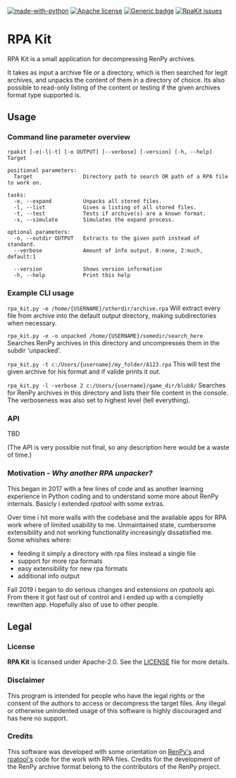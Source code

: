 [![made-with-python](https://img.shields.io/badge/Python%20Version-3.6%2B-informational?style=flat-square)](https://www.python.org/) [![Apache license](https://img.shields.io/github/license/madeddy/RpaKit?label=License&style=flat-square)](https://github.com/madeddy/RpaKit/blob/master/LICENSE) [![Generic badge](https://img.shields.io/badge/RpaKit_0.35.2_alpha-development-orange.svg?style=flat-square)](https://github.com/madeddy/RpaKit) [![RpaKit issues](https://img.shields.io/github/issues/madeddy/RpaKit?label=Issues&style=flat-square)](https://github.com/madeddy/RpaKit)
<!-- []([![HitCount](http://hits.dwyl.io/madeddy/RpaKit.svg)](http://hits.dwyl.io/madeddy/RpaKit))  -->

# RPA Kit
RPA Kit is a small application for decompressing RenPy archives.

It takes as input a archive file or a directory, which is then searched for legit
archives, and unpacks the content of them in a directory of choice.
Its also possible to read-only listing of the content or testing if the given archives
format type supported is.

## Usage
### Command line parameter overview
```
rpakit [-e|-l|-t] [-o OUTPUT] [--verbose] [-version] [-h, --help] Target

positional parameters:
  Target                Directory path to search OR path of a RPA file to work on.

tasks:
  -e, --expand          Unpacks all stored files.
  -l, --list            Gives a listing of all stored files.
  -t, --test            Tests if archive(s) are a known format.
  -s, --simulate        Simulates the expand process.

optional parameters:
  -o, --outdir OUTPUT   Extracts to the given path instead of standard.
  --verbose             Amount of info output. 0:none, 2:much, default:1

  --version             Shows version information
  -h, --help            Print this help
```

### Example CLI usage

`rpa_kit.py -e /home/{USERNAME}/otherdir/archive.rpa`
Will extract every file from archive into the default output directory, making
subdirectories when necessary.

`rpa_kit.py -e -o unpacked /home/{USERNAME}/somedir/search_here`
Searches RenPy archives in this directory and uncompresses them in the subdir
'unpacked'.

`rpa_kit.py -t c:/Users/{username}/my_folder/A123.rpa`
This will test the given archive for his format and if valide prints it out.

`rpa_kit.py -l -verbose 2 c:/Users/{username}/game_dir/blub8/`
Searches for RenPy archives in this directory and lists their file content in the
console. The verboseness was also set to highest level (tell everything).


### API

  TBD

(The API is very possible not final, so any description here would be a waste of time.)

### Motivation - _Why another RPA unpacker?_
This began in 2017 with a few lines of code and as another learning experience in Python
coding and to understand some more about RenPy internals. Basicly i extended _rpatool_
with some extras.

Over time i hit more walls with the codebase and the available apps for RPA work where of
limited usability to me. Unmaintained state, cumbersome extensibility and not working
functionality increasingly dissatisfied me.
Some whishes where:
- feeding it simply a directory with rpa files instead a single file
- support for more rpa formats
- easy extensibility for new rpa formats
- additional info output

Fall 2019 i began to do serious changes and extensions on _rpatools_ api. From there it
got fast out of control and i ended up with a completly rewritten app. Hopefully also
of use to other people.

## Legal
### License

__RPA Kit__ is licensed under Apache-2.0. See the [LICENSE](LICENSE) file for more details.

### Disclaimer

This program is intended for people who have the legal rights or the consent of
the authors to access or decompress the target files. Any illegal or otherwise
unindented usage of this software is highly discouraged and has here no support.

### Credits

This software was developed with some orientation on [RenPy's](github.com/renpy/renpy) and [rpatool's](github.com/shizmob/rpatool) code for
the work with RPA files.
Credits for the development of the RenPy archive format belong to the contributors of
the RenPy project.
